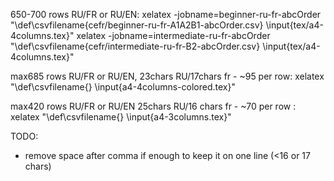 650-700 rows RU/FR or RU/EN:
xelatex -jobname=beginner-ru-fr-abcOrder "\def\csvfilename{cefr/beginner-ru-fr-A1A2B1-abcOrder.csv} \input{tex/a4-4columns.tex}"
xelatex -jobname=intermediate-ru-fr-abcOrder "\def\csvfilename{cefr/intermediate-ru-fr-B2-abcOrder.csv} \input{tex/a4-4columns.tex}"

max685 rows RU/FR or RU/EN, 23chars RU/17chars fr - ~95 per row:
xelatex "\def\csvfilename{} \input{a4-4columns-colored.tex}"

max420 rows RU/FR or RU/EN 25chars RU/16 chars fr - ~70 per row :
xelatex "\def\csvfilename{} \input{a4-3columns.tex}"

TODO:
  * remove space after comma if enough to keep it on one line (<16 or 17 chars)
